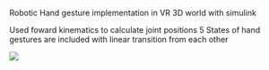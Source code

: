 Robotic Hand gesture implementation in VR 3D world with simulink

Used foward kinematics to calculate joint positions
5 States of hand gestures are included with linear transition from each other

![](https://github.com/JiayouQin/Simulink-Robotic-Hand-Gesture/blob/main/hand2.gif?raw=true)
